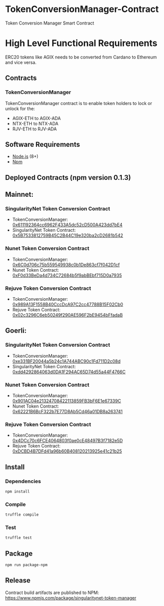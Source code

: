 # TokenConversionManager-Contract
Token Conversion Manager Smart Contract

# High Level Functional Requirements

ERC20 tokens like AGIX needs to be converted from Cardano to Ethereum and vice versa.

## Contracts

### TokenConversionManager
  TokenConversionManager contract is to enable token holders to lock or unlock for the: 
* AGIX-ETH to AGIX-ADA
* NTX-ETH to NTX-ADA
* RJV-ETH to RJV-ADA

## Software Requirements
* [Node.js](https://github.com/nodejs/node) (8+)
* [Npm](https://www.npmjs.com/package/npm)

## Deployed Contracts (npm version 0.1.3)
## Mainnet:

### SingularityNet Token Conversion Contract
* TokenConversionManager: [0x611192364cc6962F433A5dc52cD500A423dd7bE4](https://etherscan.io/address/0x611192364cc6962F433A5dc52cD500A423dd7bE4)
* SingularityNet Token Contract: [0x5B7533812759B45C2B44C19e320ba2cD2681b542](https://etherscan.io/token/0x5b7533812759b45c2b44c19e320ba2cd2681b542)
### Nunet Token Conversion Contract
* TokenConversionManager: [0x6C0d706c75b559549938c0b1De863cf7f042D1cf](https://etherscan.io/address/0x6c0d706c75b559549938c0b1de863cf7f042d1cf)
* Nunet Token Contract: [0xF0d33BeDa4d734C72684b5f9abBEbf715D0a7935](https://etherscan.io/address/0xF0d33BeDa4d734C72684b5f9abBEbf715D0a7935)
### Rejuve Token Conversion Contract
* TokenConversionManager: [0x989A13F1558B40CccDcA97C2cc47788B15F02Cb0](https://etherscan.io/address/0x989a13f1558b40cccdca97c2cc47788b15f02cb0)
* Rejuve Token Contract: [0x02c3296C6eb50249f290AE596F2bE9454bFfadaB](https://etherscan.io/address/0x02c3296c6eb50249f290ae596f2be9454bffadab)

## Goerli:
### SingularityNet Token Conversion Contract
* TokenConversionManager: [0xe331BF20044a5b24c1A744ABC90c1Fd711D2c08d](https://goerli.etherscan.io/address/0xe331BF20044a5b24c1A744ABC90c1Fd711D2c08d)
* SingularityNet Token Contract: [0xdd4292864063d0DA1F294AC65D74d55a44F4766C](https://goerli.etherscan.io/token/0xdd4292864063d0da1f294ac65d74d55a44f4766c)
### Nunet Token Conversion Contract
* TokenConversionManager: [0x901AC04e21324708422113859FB3bF6E1e67339C](https://goerli.etherscan.io/address/0x901AC04e21324708422113859FB3bF6E1e67339C)
* Nunet Token Contract: [0x62221B6BcF322b7E77D8Ab5Cd46a01DB8a263741](https://goerli.etherscan.io/token/0x62221B6BcF322b7E77D8Ab5Cd46a01DB8a263741)
### Rejuve Token Conversion Contract
* TokenConversionManager: [0x4DCc70c6FCE4064803f0ae0cE48497B3f7182e5D](https://goerli.etherscan.io/address/0x4dcc70c6fce4064803f0ae0ce48497b3f7182e5d)
* Rejuve Token Contract: [0xDCBD4B7DFd41a96b60B408120213925e41c21b25](https://goerli.etherscan.io/address/0xdcbd4b7dfd41a96b60b408120213925e41c21b25)
## Install

### Dependencies
```bash
npm install
```

### Compile 
```bash
truffle compile
```

### Test 
```bash
truffle test
```

## Package
```bash
npm run package-npm
```

## Release
Contract build artifacts are published to NPM: https://www.npmjs.com/package/singularitynet-token-manager
